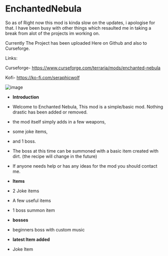 # EnchantedNebula
So as of Right now this mod is kinda slow on the updates, i apologise for that.
I have been busy with other things which resaulted me in taking a break from alot of the projects im working on.

Currently The Project has been uploaded Here on Github and also to Curseforge.

Links:

Curseforge- https://www.curseforge.com/terraria/mods/enchanted-nebula

Kofi- https://ko-fi.com/seraphicwolf


![image](https://www.bisecthosting.com/images/CF/Enchanted_Nebula/BH_EN_Header.png)

- **Introduction**
- Welcome to Enchanted Nebula, This mod is a simple/basic mod. Nothing drastic has been added or removed.

- the mod itself simply adds in a few weapons,

- some joke items, 
- and 1 boss.
- The boss at this time can be summoned with a basic item created with dirt. (the recipe will change in the future)
- If anyone needs help or has any ideas for the mod you should contact me.

 

* **Items**
* 2 Joke items
* A few useful items
* 1 boss summon item
 

* **bosses**
* beginners boss with custom music
 
* **latest Item added**
* Joke Item
